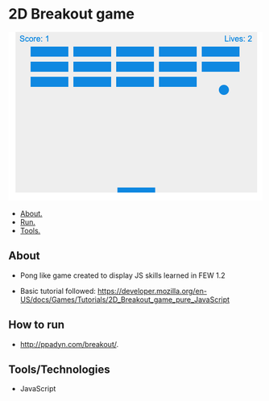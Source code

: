 # 2D Breakout game
![screenshot.png](screenshot.png)

* [ About. ](#about)
* [ Run. ](#run)
* [ Tools. ](#tool)

<a name="about"></a>
## About

- Pong like game created to display JS skills learned in FEW 1.2

- Basic tutorial followed: https://developer.mozilla.org/en-US/docs/Games/Tutorials/2D_Breakout_game_pure_JavaScript

<a name="run"></a>
## How to run
- http://ppadyn.com/breakout/.

<a name="tool"></a>
## Tools/Technologies
- JavaScript